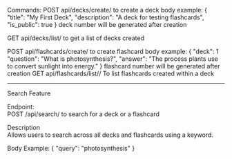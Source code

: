 Commands: 
POST api/decks/create/ to create a deck
body example: {
  "title": "My First Deck",
  "description": "A deck for testing flashcards",
  "is_public": true
}
deck number will be generated after creation

GET api/decks/list/ to get a list of decks created

POST api/flashcards/create/ to create flashcard
body example: {
  "deck": 1
  "question": "What is photosynthesis?",
  "answer": "The process plants use to convert sunlight into energy."
}
flashcard number will be generated after creation
GET api/flashcards/list/<deck number>/ To list flashcards created within a deck

---
Search Feature

Endpoint:  
POST /api/search/ to search for a deck or a flashcard

Description  
Allows users to search across all decks and flashcards using a keyword.

Body Example:
{
  "query": "photosynthesis"
}
